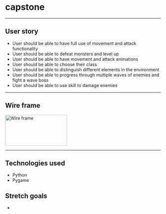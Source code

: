 # capstone

---

## User story

- User should be able to have full use of movement and attack functionality
- User should be able to defeat monsters and level up
- User should be able to have movement and attack animations
- User should be able to choose their class
- User should be able to distinguish different elements in the environment
- User should be able to progress through multiple waves of enemies and fight a wave boss
- User should be able to use skill to damage enemies

---

## Wire frame

<img  src="" width="200" height="100" alt="Wire frame">


---

## Technologies used

- Python
- Pygame

## Stretch goals
- 